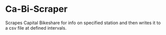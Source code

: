 # Ca-Bi-Scraper
Scrapes Capital Bikeshare for info on specified station and then writes it to a csv file at defined intervals.
